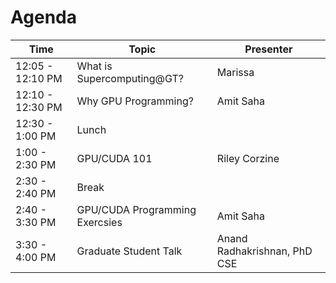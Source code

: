 # Agenda

| Time     | Topic                                    | Presenter                                                    |
|----------|------------------------------------------|--------------------------------------------------------------|
| 12:05 - 12:10 PM  | What is Supercomputing@GT?               | Marissa
| 12:10 - 12:30 PM  | Why GPU Programming?       | Amit Saha     |
| 12:30 - 1:00 PM | Lunch         |  |
| 1:00 - 2:30 PM | GPU/CUDA 101                        | Riley Corzine |
| 2:30 - 2:40 PM | Break | |
| 2:40 - 3:30 PM | GPU/CUDA Programming Exercsies | Amit Saha |
| 3:30 - 4:00 PM | Graduate Student Talk | Anand Radhakrishnan, PhD CSE |

